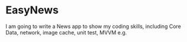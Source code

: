 # EasyNews

I am going to write a News app to show my coding skills, including Core Data, network, image cache, unit test, MVVM e.g. 
